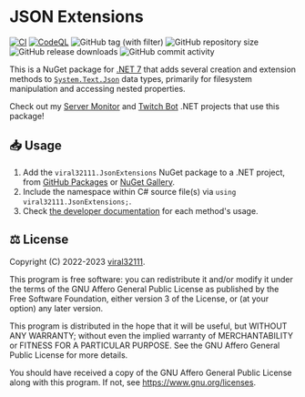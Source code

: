 # JSON Extensions

[![CI](https://github.com/viral32111/JsonExtensions/actions/workflows/ci.yml/badge.svg)](https://github.com/viral32111/JsonExtensions/actions/workflows/ci.yml)
[![CodeQL](https://github.com/viral32111/JsonExtensions/actions/workflows/codeql.yml/badge.svg)](https://github.com/viral32111/JsonExtensions/actions/workflows/codeql.yml)
![GitHub tag (with filter)](https://img.shields.io/github/v/tag/viral32111/JsonExtensions?label=Latest)
![GitHub repository size](https://img.shields.io/github/repo-size/viral32111/JsonExtensions?label=Size)
![GitHub release downloads](https://img.shields.io/github/downloads/viral32111/JsonExtensions/total?label=Downloads)
![GitHub commit activity](https://img.shields.io/github/commit-activity/m/viral32111/JsonExtensions?label=Commits)

This is a NuGet package for [.NET 7](https://learn.microsoft.com/en-us/dotnet/core/whats-new/dotnet-7) that adds several creation and extension methods to [`System.Text.Json`](https://docs.microsoft.com/dotnet/api/system.text.json) data types, primarily for filesystem manipulation and accessing nested properties.

Check out my [Server Monitor](https://github.com/viral32111/ServerMonitor) and [Twitch Bot](https://github.com/viral32111/TwitchBot) .NET projects that use this package!

## 📥 Usage

1. Add the `viral32111.JsonExtensions` NuGet package to a .NET project, from [GitHub Packages](https://github.com/viral32111/JsonExtensions/packages/1617512) or [NuGet Gallery](https://www.nuget.org/packages/viral32111.JsonExtensions/).
2. Include the namespace within C# source file(s) via `using viral32111.JsonExtensions;`.
3. Check [the developer documentation](https://github.com/viral32111/JsonExtensions/wiki/Developer-Documentation) for each method's usage.

## ⚖️ License

Copyright (C) 2022-2023 [viral32111](https://viral32111.com).

This program is free software: you can redistribute it and/or modify
it under the terms of the GNU Affero General Public License as
published by the Free Software Foundation, either version 3 of the
License, or (at your option) any later version.

This program is distributed in the hope that it will be useful,
but WITHOUT ANY WARRANTY; without even the implied warranty of
MERCHANTABILITY or FITNESS FOR A PARTICULAR PURPOSE. See the
GNU Affero General Public License for more details.

You should have received a copy of the GNU Affero General Public License
along with this program. If not, see https://www.gnu.org/licenses.
